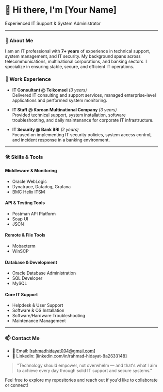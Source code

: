 # 👋 Hi there, I'm [Your Name]  
Experienced IT Support & System Administrator

---

### 💼 About Me
I am an IT professional with **7+ years** of experience in technical support, system management, and IT security. My background spans across telecommunications, multinational corporations, and banking sectors. I specialize in ensuring stable, secure, and efficient IT operations.

### 🏢 Work Experience
- **IT Consultant @ Telkomsel** *(3 years)*  
  Delivered IT consulting and support services, managed enterprise-level applications and performed system monitoring.

- **IT Staff @ Korean Multinational Company** *(3 years)*  
  Provided technical support, system installation, software troubleshooting, and daily maintenance for corporate IT infrastructure.

- **IT Security @ Bank BRI** *(2 years)*  
  Focused on implementing IT security policies, system access control, and incident response in a banking environment.

---

### 🛠️ Skills & Tools

#### Middleware & Monitoring
- Oracle WebLogic  
- Dynatrace, Datadog, Grafana  
- BMC Helix ITSM  

#### API & Testing Tools
- Postman API Platform  
- Soap UI  
- JSON  

#### Remote & File Tools
- Mobaxterm  
- WinSCP  

#### Database & Development
- Oracle Database Administration  
- SQL Developer  
- MySQL  

#### Core IT Support
- Helpdesk & User Support  
- Software & OS Installation  
- Software/Hardware Troubleshooting  
- Maintenance Management  

---

### 📫 Contact Me
- 📧 Email: [rahmadhidayat004@gmail.com]  
- 💼 LinkedIn: [linkedin.com/in/rahmad-hidayat-8a2633148]  


> "Technology should empower, not overwhelm — and that's what I aim to achieve every day through solid IT support and secure systems."

Feel free to explore my repositories and reach out if you'd like to collaborate or connect!
